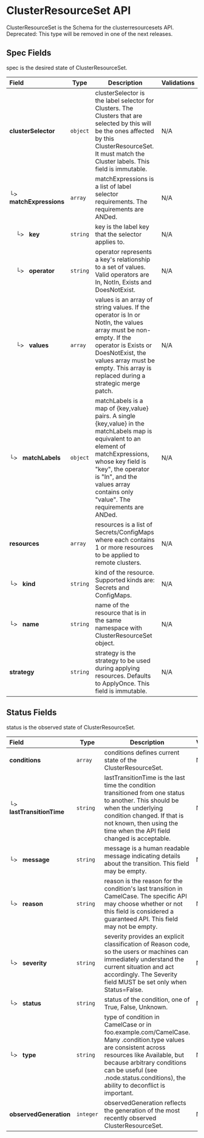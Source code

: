 # ClusterResourceSet API

ClusterResourceSet is the Schema for the clusterresourcesets API.
Deprecated: This type will be removed in one of the next releases.

## Spec Fields

spec is the desired state of ClusterResourceSet.

| Field | Type | Description | Validations |
|:---|---|---|---|
|  **clusterSelector** | `object` | clusterSelector is the label selector for Clusters. The Clusters that are selected by this will be the ones affected by this ClusterResourceSet. It must match the Cluster labels. This field is immutable. | N/A |
| └>&nbsp;&nbsp; **matchExpressions** | `array` | matchExpressions is a list of label selector requirements. The requirements are ANDed. | N/A |
| &nbsp;&nbsp;&nbsp;&nbsp;└>&nbsp;&nbsp; **key** | `string` | key is the label key that the selector applies to. | N/A |
| &nbsp;&nbsp;&nbsp;&nbsp;└>&nbsp;&nbsp; **operator** | `string` | operator represents a key's relationship to a set of values. Valid operators are In, NotIn, Exists and DoesNotExist. | N/A |
| &nbsp;&nbsp;&nbsp;&nbsp;└>&nbsp;&nbsp; **values** | `array` | values is an array of string values. If the operator is In or NotIn, the values array must be non-empty. If the operator is Exists or DoesNotExist, the values array must be empty. This array is replaced during a strategic merge patch. | N/A |
| └>&nbsp;&nbsp; **matchLabels** | `object` | matchLabels is a map of {key,value} pairs. A single {key,value} in the matchLabels map is equivalent to an element of matchExpressions, whose key field is "key", the operator is "In", and the values array contains only "value". The requirements are ANDed. | N/A |
|  **resources** | `array` | resources is a list of Secrets/ConfigMaps where each contains 1 or more resources to be applied to remote clusters. | N/A |
| └>&nbsp;&nbsp; **kind** | `string` | kind of the resource. Supported kinds are: Secrets and ConfigMaps. | N/A |
| └>&nbsp;&nbsp; **name** | `string` | name of the resource that is in the same namespace with ClusterResourceSet object. | N/A |
|  **strategy** | `string` | strategy is the strategy to be used during applying resources. Defaults to ApplyOnce. This field is immutable. | N/A |
## Status Fields

status is the observed state of ClusterResourceSet.

| Field | Type | Description | Validations |
|:---|---|---|---|
|  **conditions** | `array` | conditions defines current state of the ClusterResourceSet. | N/A |
| └>&nbsp;&nbsp; **lastTransitionTime** | `string` | lastTransitionTime is the last time the condition transitioned from one status to another. This should be when the underlying condition changed. If that is not known, then using the time when the API field changed is acceptable. | N/A |
| └>&nbsp;&nbsp; **message** | `string` | message is a human readable message indicating details about the transition. This field may be empty. | N/A |
| └>&nbsp;&nbsp; **reason** | `string` | reason is the reason for the condition's last transition in CamelCase. The specific API may choose whether or not this field is considered a guaranteed API. This field may not be empty. | N/A |
| └>&nbsp;&nbsp; **severity** | `string` | severity provides an explicit classification of Reason code, so the users or machines can immediately understand the current situation and act accordingly. The Severity field MUST be set only when Status=False. | N/A |
| └>&nbsp;&nbsp; **status** | `string` | status of the condition, one of True, False, Unknown. | N/A |
| └>&nbsp;&nbsp; **type** | `string` | type of condition in CamelCase or in foo.example.com/CamelCase. Many .condition.type values are consistent across resources like Available, but because arbitrary conditions can be useful (see .node.status.conditions), the ability to deconflict is important. | N/A |
|  **observedGeneration** | `integer` | observedGeneration reflects the generation of the most recently observed ClusterResourceSet. | N/A |
